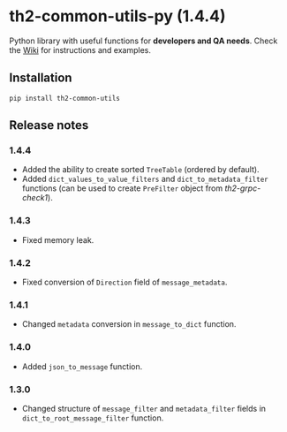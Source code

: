 # th2-common-utils-py (1.4.4)
Python library with useful functions for **developers and QA needs**. Check the [Wiki](https://github.com/th2-net/th2-common-utils-py/wiki) for instructions and examples.

## Installation
```
pip install th2-common-utils
```

## Release notes

### 1.4.4

* Added the ability to create sorted `TreeTable` (ordered by default).
* Added `dict_values_to_value_filters` and `dict_to_metadata_filter` functions (can be used to create `PreFilter` object from *th2-grpc-check1*).

### 1.4.3

* Fixed memory leak.

### 1.4.2

* Fixed conversion of `Direction` field of `message_metadata`.

### 1.4.1

* Changed `metadata` conversion in `message_to_dict` function.

### 1.4.0

* Added `json_to_message` function.


### 1.3.0

* Changed structure of `message_filter` and `metadata_filter` fields in `dict_to_root_message_filter` function.
